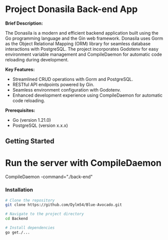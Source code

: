 # Project Donasila Back-end App

**Brief Description:**

The Donasila is a modern and efficient backend application built using the Go programming language and the Gin web framework. Donasila uses Gorm as the Object Relational Mapping (ORM) library for seamless database interactions with PostgreSQL. The project incorporates Godotenv for easy environment variable management and CompileDaemon for automatic code reloading during development.

**Key Features:**

- Streamlined CRUD operations with Gorm and PostgreSQL.
- RESTful API endpoints powered by Gin.
- Seamless environment configuration with Godotenv.
- Enhanced development experience using CompileDaemon for automatic code reloading.

**Prerequisites:**

- Go (version 1.21.0)
- PostgreSQL (version x.x.x)


## Getting Started

# Run the server with CompileDaemon
CompileDaemon -command="./back-end"


### Installation

```bash
# Clone the repository
git clone https://github.com/Dylm54/Blue-Avocado.git

# Navigate to the project directory
cd Backend

# Install dependencies
go get./...
